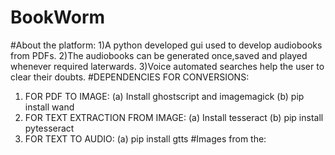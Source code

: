 # BookWorm

#About the platform:
1)A python developed gui used to develop audiobooks from PDFs.
2)The audiobooks can be generated once,saved and played whenever required laterwards.
3)Voice automated searches help the user to clear their doubts.
#DEPENDENCIES FOR CONVERSIONS:
1) FOR PDF TO IMAGE:
      (a) Install ghostscript and imagemagick
      (b) pip install wand
2) FOR TEXT EXTRACTION FROM IMAGE:
      (a) Install tesseract
      (b) pip install pytesseract
3) FOR TEXT TO AUDIO:
      (a) pip install gtts 
#Images from the:
